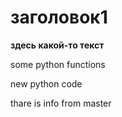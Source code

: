 # заголовок1

**здесь какой-то текст**

some python functions

new python code

thare is info from master
